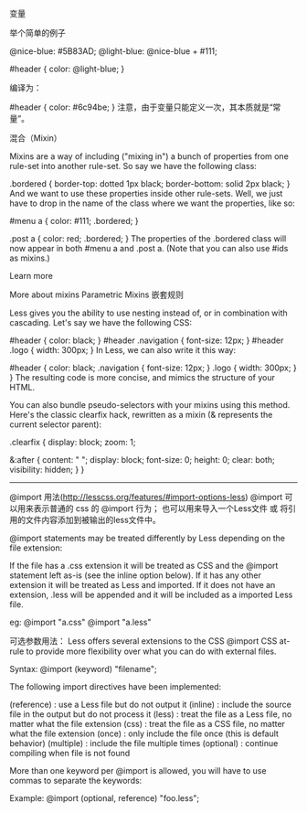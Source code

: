 变量

举个简单的例子

@nice-blue: #5B83AD;
@light-blue: @nice-blue + #111;

#header {
  color: @light-blue;
}

编译为：

#header {
  color: #6c94be;
}
注意，由于变量只能定义一次，其本质就是“常量”。

混合（Mixin）

Mixins are a way of including ("mixing in") a bunch of properties from one rule-set into another rule-set. So say we have the following class:

.bordered {
  border-top: dotted 1px black;
  border-bottom: solid 2px black;
}
And we want to use these properties inside other rule-sets. Well, we just have to drop in the name of the class where we want the properties, like so:

#menu a {
  color: #111;
  .bordered;
}

.post a {
  color: red;
  .bordered;
}
The properties of the .bordered class will now appear in both #menu a and .post a. (Note that you can also use #ids as mixins.)

Learn more

More about mixins
Parametric Mixins
嵌套规则

Less gives you the ability to use nesting instead of, or in combination with cascading. Let's say we have the following CSS:

#header {
  color: black;
}
#header .navigation {
  font-size: 12px;
}
#header .logo {
  width: 300px;
}
In Less, we can also write it this way:

#header {
  color: black;
  .navigation {
    font-size: 12px;
  }
  .logo {
    width: 300px;
  }
}
The resulting code is more concise, and mimics the structure of your HTML.

You can also bundle pseudo-selectors with your mixins using this method. Here's the classic clearfix hack, rewritten as a mixin (& represents the current selector parent):

.clearfix {
  display: block;
  zoom: 1;

  &:after {
    content: " ";
    display: block;
    font-size: 0;
    height: 0;
    clear: both;
    visibility: hidden;
  }
}

--------------------------------------
@import 用法(http://lesscss.org/features/#import-options-less)
  @import 可以用来表示普通的 css 的 @import 行为；
  也可以用来导入一个Less文件 或 将引用的文件内容添加到被输出的less文件中。

@import statements may be treated differently by Less depending on the file extension:

  If the file has a .css extension it will be treated as CSS and the @import statement left as-is (see the inline option below).
  If it has any other extension it will be treated as Less and imported.
  If it does not have an extension, .less will be appended and it will be included as a imported Less file.

eg: @import "a.css"
    @import "a.less"

可选参数用法：
Less offers several extensions to the CSS @import CSS at-rule to provide more flexibility over what you can do with external files.

Syntax: @import (keyword) "filename";

The following import directives have been implemented:

  (reference) : use a Less file but do not output it
  (inline) : include the source file in the output but do not process it
  (less) : treat the file as a Less file, no matter what the file extension
  (css) : treat the file as a CSS file, no matter what the file extension
  (once) : only include the file once (this is default behavior)
  (multiple) : include the file multiple times
  (optional) : continue compiling when file is not found

More than one keyword per @import is allowed, you will have to use commas to separate the keywords:

Example: @import (optional, reference) "foo.less";